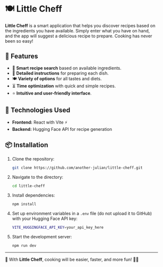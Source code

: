 # 🍽️ Little Cheff

**Little Cheff** is a smart application that helps you discover recipes based on the ingredients you have available. Simply enter what you have on hand, and the app will suggest a delicious recipe to prepare. Cooking has never been so easy!

## 🚀 Features

- 🥦 **Smart recipe search** based on available ingredients.
- 📜 **Detailed instructions** for preparing each dish.
- 🍽️ **Variety of options** for all tastes and diets.
- ⏳ **Time optimization** with quick and simple recipes.
- ⭐ **Intuitive and user-friendly interface**.

## 🔧 Technologies Used

- **Frontend:** React with Vite ⚡
- **Backend:** Hugging Face API for recipe generation

## 📦 Installation

1. Clone the repository:
   ```sh
   git clone https://github.com/another-julian/little-cheff.git
   ```
2. Navigate to the directory:
   ```sh
   cd little-cheff
   ```
3. Install dependencies:
   ```sh
   npm install
   ```
4. Set up environment variables in a `.env` file (do not upload it to GitHub) with your Hugging Face API key:
   ```sh
   VITE_HUGGINGFACE_API_KEY=your_api_key_here
   ```
5. Start the development server:
   ```sh
   npm run dev
   ```

---

📢 With **Little Cheff**, cooking will be easier, faster, and more fun! 🍕🍲
